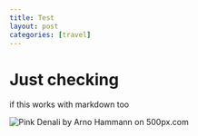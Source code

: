 ```yaml
---
title: Test
layout: post
categories: [travel]
---
```


Just checking
=============
if this works with markdown too

<div class='pixels-photo'>
  <p>
    <img src='https://drscdn.500px.org/photo/120537729/m%3D900/v2?user_id=10066591&webp=true&sig=2807609e382b2cf650ad4fbb2aec74e1f313ad054af4cb26c5e3510bf2f7a3f0' alt='Pink Denali by Arno Hammann on 500px.com'>
  </p>
  <a href='https://500px.com/photo/120537729/pink-denali-by-arno-hammann' alt='Pink Denali by Arno Hammann on 500px.com'></a>
</div>

<script type='text/javascript' src='https://500px.com/embed.js'></script>
